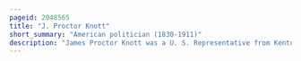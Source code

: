 ```yaml
---
pageid: 2048565
title: "J. Proctor Knott"
short_summary: "American politician (1830-1911)"
description: "James Proctor Knott was a U. S. Representative from Kentucky and served as the 29th Governor of Kentucky from 1883 to 1887. He was born in Kentucky in 1850 and moved to missouri and began his political Career there. He served from 1859 to 1861 as Attorney General in Missouri he resigned rather than sworn his Allegiance to the federal Government just before the Outbreak of the civil War."
---
```

